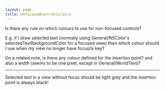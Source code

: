 ```yaml
---
layout: page
title: UnfocusedControlColours
---
```


Is there any rule on which colours to use for non-focused controls?

E.g. if I draw selected text (normally using General/NSColor's selectedTextBackgroundColor for a focused view) then which colour should I use when my view no longer have focus/is key?

On a related note, is there any colour defined for the insertion point? and also a width (seems to be one pixel, except in General/WorldText)?

----

Selected text in a view without focus should be light grey and the insertion point is always black!
